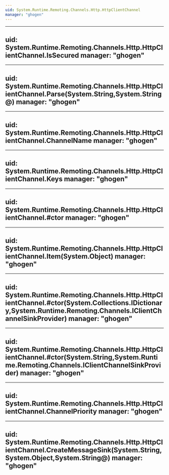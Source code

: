 ```yaml
---
uid: System.Runtime.Remoting.Channels.Http.HttpClientChannel
manager: "ghogen"
---
```


---
uid: System.Runtime.Remoting.Channels.Http.HttpClientChannel.IsSecured
manager: "ghogen"
---

---
uid: System.Runtime.Remoting.Channels.Http.HttpClientChannel.Parse(System.String,System.String@)
manager: "ghogen"
---

---
uid: System.Runtime.Remoting.Channels.Http.HttpClientChannel.ChannelName
manager: "ghogen"
---

---
uid: System.Runtime.Remoting.Channels.Http.HttpClientChannel.Keys
manager: "ghogen"
---

---
uid: System.Runtime.Remoting.Channels.Http.HttpClientChannel.#ctor
manager: "ghogen"
---

---
uid: System.Runtime.Remoting.Channels.Http.HttpClientChannel.Item(System.Object)
manager: "ghogen"
---

---
uid: System.Runtime.Remoting.Channels.Http.HttpClientChannel.#ctor(System.Collections.IDictionary,System.Runtime.Remoting.Channels.IClientChannelSinkProvider)
manager: "ghogen"
---

---
uid: System.Runtime.Remoting.Channels.Http.HttpClientChannel.#ctor(System.String,System.Runtime.Remoting.Channels.IClientChannelSinkProvider)
manager: "ghogen"
---

---
uid: System.Runtime.Remoting.Channels.Http.HttpClientChannel.ChannelPriority
manager: "ghogen"
---

---
uid: System.Runtime.Remoting.Channels.Http.HttpClientChannel.CreateMessageSink(System.String,System.Object,System.String@)
manager: "ghogen"
---
